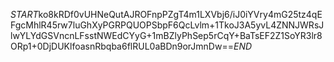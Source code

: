 $START$ko8kRDf0vUHNeQutAJROFnpPZgT4m1LXVbj6/iJ0iYVry4mG25tz4qEFgcMhlR45rw7luGhXyPGRPQUOPSbpF6QcLvlm+1TkoJ3A5yvL4ZNNJWRsJlwYLYdGSVncnLFsstNWEdCYyG+1mBZlyPhSep5rCqY+BaTsEF2Z1SoYR3lr8ORp1+0DjDUKlfoasnRbqba6flRUL0aBDn9orJmnDw==$END$